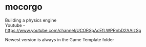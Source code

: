 # mocorgo
Building a physics engine\
Youtube - https://www.youtube.com/channel/UCORSpAcEfLWPRnbD2AAizSg  

Newest version is always in the Game Template folder
